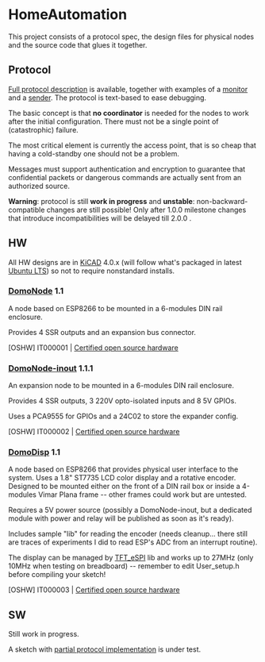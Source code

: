 # HomeAutomation

This project consists of a protocol spec, the design files for physical nodes and the source code that glues it together.

## Protocol

[Full protocol description](protocol/protocol.txt) is available, together with examples of a [monitor](protocol/dom-monitor.py) and a [sender](protocol/dom-send.py). The protocol is text-based to ease debugging.

The basic concept is that **no coordinator** is needed for the nodes to work after the initial configuration. There must not be a single point of (catastrophic) failure.

The most critical element is currently the access point, that is so cheap that having a cold-standby one should not be a problem.

Messages must support authentication and encryption to guarantee that confidential packets or dangerous commands are actually sent from an authorized source.

**Warning**: protocol is still **work in progress** and **unstable**: non-backward-compatible changes are still possible! Only after 1.0.0 milestone changes that introduce incompatibilities will be delayed till 2.0.0 .

## HW

All HW designs are in [KiCAD](http://kicad-pcb.org/) 4.0.x (will follow what's packaged in latest [Ubuntu LTS](https://www.ubuntu.com/)) so not to require nonstandard installs.

### [DomoNode](domonode) 1.1

A node based on ESP8266 to be mounted in a 6-modules DIN rail enclosure.

Provides 4 SSR outputs and an expansion bus connector.

[OSHW] IT000001 | [Certified open source hardware](https://oshwa.org/cert)

### [DomoNode-inout](domonode-inout) 1.1.1

An expansion node to be mounted in a 6-modules DIN rail enclosure.

Provides 4 SSR outputs, 3 220V opto-isolated inputs and 8 5V GPIOs.

Uses a PCA9555 for GPIOs and a 24C02 to store the expander config.

[OSHW] IT000002 | [Certified open source hardware](https://oshwa.org/cert)

### [DomoDisp](domodisp) 1.1

A node based on ESP8266 that provides physical user interface to the system. Uses a 1.8" ST7735 LCD color display and a rotative encoder. Designed to be mounted either on the front of a DIN rail box or inside a 4-modules Vimar Plana frame -- other frames could work but are untested.

Requires a 5V power source (possibly a DomoNode-inout, but a dedicated module with power and relay will be published as soon as it's ready).

Includes sample "lib" for reading the encoder (needs cleanup... there still are traces of experiments I did to read ESP's ADC from an interrupt routine).

The display can be managed by [TFT_eSPI](https://github.com/Bodmer/TFT_eSPI) lib and works up to 27MHz (only 10MHz when testing on breadboard) -- remember to edit User_setup.h before compiling your sketch!

[OSHW] IT000003 | [Certified open source hardware](https://oshwa.org/cert)

## SW

Still work in progress.

A sketch with [partial protocol implementation](https://github.com/NdK73/Domotic) is under test.

